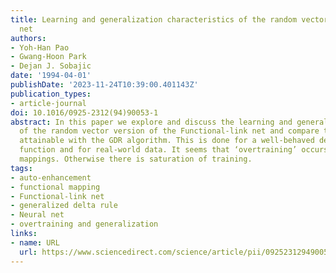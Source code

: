```yaml
---
title: Learning and generalization characteristics of the random vector functional-link
  net
authors:
- Yoh-Han Pao
- Gwang-Hoon Park
- Dejan J. Sobajic
date: '1994-04-01'
publishDate: '2023-11-24T10:39:00.401143Z'
publication_types:
- article-journal
doi: 10.1016/0925-2312(94)90053-1
abstract: In this paper we explore and discuss the learning and generalization characteristics
  of the random vector version of the Functional-link net and compare these with those
  attainable with the GDR algorithm. This is done for a well-behaved deterministic
  function and for real-world data. It seems that ‘overtraining’ occurs for stochastic
  mappings. Otherwise there is saturation of training.
tags:
- auto-enhancement
- functional mapping
- Functional-link net
- generalized delta rule
- Neural net
- overtraining and generalization
links:
- name: URL
  url: https://www.sciencedirect.com/science/article/pii/0925231294900531
---
```

